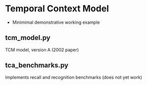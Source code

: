 # Temporal Context Model
- Minimimal demonstrative working example

## tcm_model.py
TCM model, version A (2002 paper)

## tca_benchmarks.py
Implements recall and recognition benchmarks (does not yet work)

